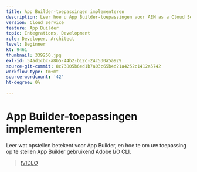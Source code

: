 ```yaml
---
title: App Builder-toepassingen implementeren
description: Leer hoe u App Builder-toepassingen voor AEM as a Cloud Service kunt implementeren.
version: Cloud Service
feature: App Builder
topic: Integrations, Development
role: Developer, Architect
level: Beginner
kt: 9461
thumbnail: 339250.jpg
exl-id: 54ad1cbc-a8b5-44b2-b12c-24c530a5a929
source-git-commit: 8c73805b6ed1b7a03c65b4d21a4252c1412a5742
workflow-type: tm+mt
source-wordcount: '42'
ht-degree: 0%

---
```


# App Builder-toepassingen implementeren

Leer wat opstellen betekent voor App Builder, en hoe te om uw toepassing op te stellen App Builder gebruikend Adobe I/O CLI.

>[!VIDEO](https://video.tv.adobe.com/v/339250/?quality=12&learn=on)
